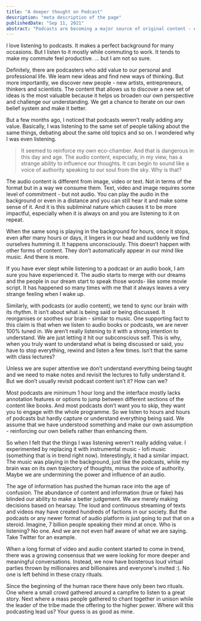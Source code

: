```yaml
---
title: "A deeper thought on Podcast"
description: "meta description of the page"
publishedDate: "Sep 11, 2021"
abstract: "Podcasts are becoming a major source of original content - entertainment or educational. But is it just a white noise or adding real value."
---
```


I love listening to podcasts. It makes a perfect background for many occasions. But I listen to it mostly while commuting to work. It tends to make my commute feel productive. ... but I am not so sure.

Definitely, there are podcasters who add value to our personal and professional life. We learn new ideas and find new ways of thinking. But more importantly, we discover new people - new artists, entrepreneurs, thinkers and scientists. The content that allows us to discover a new set of ideas is the most valuable because it helps us broaden our own perspective and challenge our understanding. We get a chance to iterate on our own belief system and make it better.

But a few months ago, I noticed that podcasts weren't really adding any value. Basically, I was listening to the same set of people talking about the same things, debating about the same old topics and so on. I wondered why I was even listening.

> It seemed to reinforce my own eco-chamber. And that is dangerous in this day and age. The audio content, especially, in my view, has a strange ability to influence our thoughts. It can begin to sound like a voice of authority speaking to our soul from the sky. Why is that?

The audio content is different from image, video or text. Not in terms of the format but in a way we consume them. Text, video and image requires some level of commitment - but not audio. You can play the audio in the background or even in a distance and you can still hear it and make some sense of it. And it is this subliminal nature which causes it to be more impactful, especially when it is always on and you are listening to it on repeat.

When the same song is playing in the background for hours, once it stops, even after many hours or days, it lingers in our head and suddenly we find ourselves humming it. It happens unconsciously. This doesn’t happen with other forms of content. They don’t automatically appear in our mind like music. And there is more.

If you have ever slept while listening to a podcast or an audio book, I am sure you have experienced it. The audio starts to merge with our dreams and the people in our dream start to speak those words- like some movie script. It has happened so many times with me that it always leaves a very strange feeling when I wake up.

Similarly, with podcasts (or audio content), we tend to sync our brain with its rhythm. It isn’t about what is being said or being discussed. It reorganises or soothes our brain - similar to music. One supporting fact to this claim is that when we listen to audio books or podcasts, we are never 100% tuned in. We aren’t really listening to it with a strong intention to understand. We are just letting it hit our subconscious self. This is why, when you truly want to understand what is being discussed or said, you have to stop everything, rewind and listen a few times. Isn’t that the same with class lectures?

Unless we are super attentive we don’t understand everything being taught and we need to make notes and revisit the lectures to fully understand it. But we don’t usually revisit podcast content isn’t it? How can we?

Most podcasts are minimum 1 hour long and the interface mostly lacks annotation features or options to jump between different sections of the content like books. And most podcasts don’t want you to skip, they want you to engage with the whole programme. So we listen to hours and hours of podcasts but hardly capture or understand everything being said. We assume that we have understood something and make our own assumption - reinforcing our own beliefs rather than enhancing them.

So when I felt that the things I was listening weren't really adding value. I experimented by replacing it with instrumental music - lofi music (something that is in trend right now). Interestingly, it had a similar impact. The music was playing in the background, just like the podcasts, while my brain was on its own trajectory of thoughts, minus the voice of authority. Maybe we are undermining the power and influence of an audio.

The age of information has pushed the human race into the age of confusion. The abundance of content and information (true or fake) has blinded our ability to make a better judgement. We are merely making decisions based on hearsay. The loud and continuous streaming of texts and videos may have created hundreds of factions in our society. But the podcasts or any newer format of audio platform is just going to put that on a steroid. Imagine, 7 billion people speaking their mind at once. Who is listening? No one. And we are not even half aware of what we are saying. Take Twitter for an example.

When a long format of video and audio content started to come in trend, there was a growing consensus that we were looking for more deeper and meaningful conversations. Instead, we now have boisterous loud virtual parties thrown by millionaires and billionaires and everyone's invited :). No one is left behind in these crazy rituals.

Since the beginning of the human race there have only been two rituals. One where a small crowd gathered around a campfire to listen to a great story. Next where a mass people gathered to chant together in unison while the leader of the tribe made the offering to the higher power. Where will this podcasting lead us? Your guess is as good as mine.
